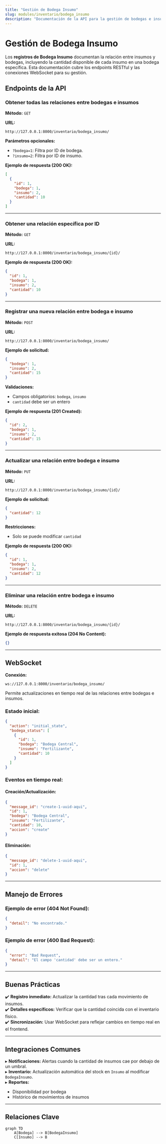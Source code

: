 ```yaml
---
title: "Gestión de Bodega Insumo"
slug: modules/inventario/bodega_insumo
description: "Documentación de la API para la gestión de bodegas e insumos en Agrosoft."
---
```


# **Gestión de Bodega Insumo**

Los **registros de Bodega Insumo** documentan la relación entre insumos y bodegas, incluyendo la cantidad disponible de cada insumo en una bodega específica. Esta documentación cubre los endpoints RESTful y las conexiones WebSocket para su gestión.

## **Endpoints de la API**

### **Obtener todas las relaciones entre bodegas e insumos**

**Método:** `GET`

**URL:**
```
http://127.0.0.1:8000/inventario/bodega_insumo/
```

**Parámetros opcionales:**
- `?bodega=1`: Filtra por ID de bodega.
- `?insumo=2`: Filtra por ID de insumo.

**Ejemplo de respuesta (200 OK):**
```json
[
  {
    "id": 1,
    "bodega": 1,
    "insumo": 2,
    "cantidad": 10
  }
]
```

---

### **Obtener una relación específica por ID**

**Método:** `GET`

**URL:**
```
http://127.0.0.1:8000/inventario/bodega_insumo/{id}/
```

**Ejemplo de respuesta (200 OK):**
```json
{
  "id": 1,
  "bodega": 1,
  "insumo": 2,
  "cantidad": 10
}
```

---

### **Registrar una nueva relación entre bodega e insumo**

**Método:** `POST`

**URL:**
```
http://127.0.0.1:8000/inventario/bodega_insumo/
```

**Ejemplo de solicitud:**
```json
{
  "bodega": 1,
  "insumo": 2,
  "cantidad": 15
}
```

**Validaciones:**
- Campos obligatorios: `bodega`, `insumo`
- `cantidad` debe ser un entero

**Ejemplo de respuesta (201 Created):**
```json
{
  "id": 2,
  "bodega": 1,
  "insumo": 2,
  "cantidad": 15
}
```

---

### **Actualizar una relación entre bodega e insumo**

**Método:** `PUT`

**URL:**
```
http://127.0.0.1:8000/inventario/bodega_insumo/{id}/
```

**Ejemplo de solicitud:**
```json
{
  "cantidad": 12
}
```

**Restricciones:**
- Solo se puede modificar `cantidad`

**Ejemplo de respuesta (200 OK):**
```json
{
  "id": 1,
  "bodega": 1,
  "insumo": 2,
  "cantidad": 12
}
```

---

### **Eliminar una relación entre bodega e insumo**

**Método:** `DELETE`

**URL:**
```
http://127.0.0.1:8000/inventario/bodega_insumo/{id}/
```

**Ejemplo de respuesta exitosa (204 No Content):**
```json
{}
```

---

## **WebSocket**

**Conexión:**
```
ws://127.0.0.1:8000/inventario/bodega_insumo/
```

Permite actualizaciones en tiempo real de las relaciones entre bodegas e insumos.

### **Estado inicial:**
```json
{
  "action": "initial_state",
  "bodega_status": [
    {
      "id": 1,
      "bodega": "Bodega Central",
      "insumo": "Fertilizante",
      "cantidad": 10
    }
  ]
}
```

### **Eventos en tiempo real:**

#### **Creación/Actualización:**
```json
{
  "message_id": "create-1-uuid-aqui",
  "id": 1,
  "bodega": "Bodega Central",
  "insumo": "Fertilizante",
  "cantidad": 10,
  "accion": "create"
}
```

#### **Eliminación:**
```json
{
  "message_id": "delete-1-uuid-aqui",
  "id": 1,
  "accion": "delete"
}
```

---

## **Manejo de Errores**

### **Ejemplo de error (404 Not Found):**
```json
{
  "detail": "No encontrado."
}
```

### **Ejemplo de error (400 Bad Request):**
```json
{
  "error": "Bad Request",
  "detail": "El campo 'cantidad' debe ser un entero."
}
```

---

## **Buenas Prácticas**
✔️ **Registro inmediato:** Actualizar la cantidad tras cada movimiento de insumos.  
✔️ **Detalles específicos:** Verificar que la cantidad coincida con el inventario físico.  
✔️ **Sincronización:** Usar WebSocket para reflejar cambios en tiempo real en el frontend.  

---

## **Integraciones Comunes**
▸ **Notificaciones:** Alertas cuando la cantidad de insumos cae por debajo de un umbral.  
▸ **Inventario:** Actualización automática del stock en `Insumo` al modificar `BodegaInsumo`.  
▸ **Reportes:**  
  - Disponibilidad por bodega  
  - Histórico de movimientos de insumos  

---

## **Relaciones Clave**
```mermaid
graph TD
    A[Bodega] --> B[BodegaInsumo]
    C[Insumo] --> B
```

